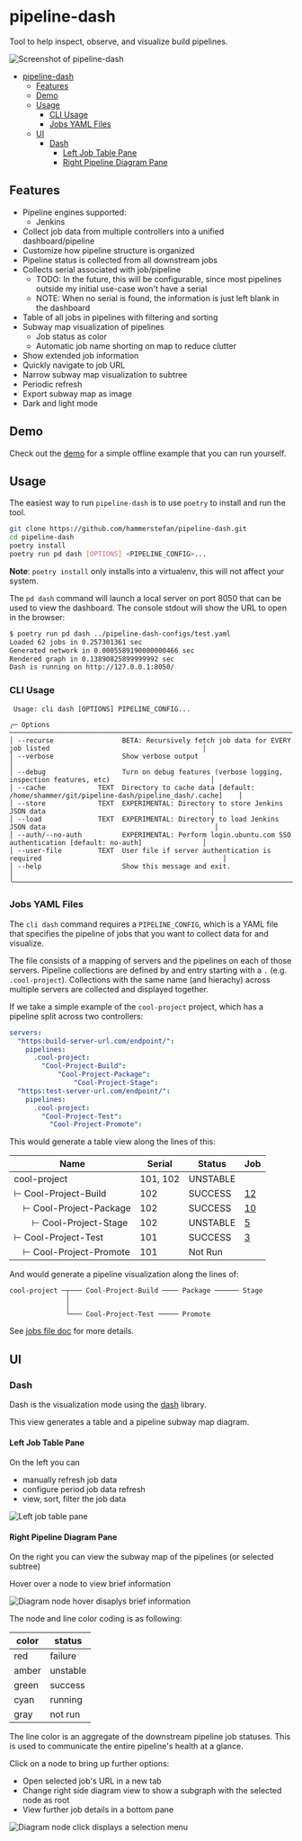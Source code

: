 # pipeline-dash

Tool to help inspect, observe, and visualize build pipelines.

![Screenshot of pipeline-dash](assets/screenshot_top_level.png)

<!-- TOC -->
* [pipeline-dash](#pipeline-dash)
  * [Features](#features)
  * [Demo](#demo)
  * [Usage](#usage)
    * [CLI Usage](#cli-usage)
    * [Jobs YAML Files](#jobs-yaml-files)
  * [UI](#ui)
    * [Dash](#dash)
      * [Left Job Table Pane](#left-job-table-pane)
      * [Right Pipeline Diagram Pane](#right-pipeline-diagram-pane)
<!-- TOC -->

## Features
* Pipeline engines supported:
  * Jenkins
* Collect job data from multiple controllers into a unified dashboard/pipeline
* Customize how pipeline structure is organized
* Pipeline status is collected from all downstream jobs
* Collects serial associated with job/pipeline
  * TODO: In the future, this will be configurable, since most pipelines outside my initial use-case won't have a serial
  * NOTE: When no serial is found, the information is just left blank in the dashboard
* Table of all jobs in pipelines with filtering and sorting
* Subway map visualization of pipelines
  * Job status as color
  * Automatic job name shorting on map to reduce clutter
* Show extended job information
* Quickly navigate to job URL
* Narrow subway map visualization to subtree
* Periodic refresh
* Export subway map as image
* Dark and light mode

## Demo
Check out the [demo](demo/README.md) for a simple offline example that you can run yourself.

## Usage

The easiest way to run `pipeline-dash` is to use `poetry` to install and run the tool.

``` bash
git clone https://github.com/hammerstefan/pipeline-dash.git
cd pipeline-dash
poetry install
poetry run pd dash [OPTIONS] <PIPELINE_CONFIG>...
```

**Note**: `poetry install` only installs into a virtualenv, this will not affect your system.

The `pd dash` command will launch a local server on port 8050 that can be used to view the dashboard. The console 
stdout will show the URL to open in the browser:
```bash
$ poetry run pd dash ../pipeline-dash-configs/test.yaml 
Loaded 62 jobs in 0.257301361 sec
Generated network in 0.0005589190000000466 sec
Rendered graph in 0.13890825899999992 sec
Dash is running on http://127.0.0.1:8050/
```


### CLI Usage
```text
 Usage: cli dash [OPTIONS] PIPELINE_CONFIG...                                                                           
                                                                                                                        
╭─ Options ────────────────────────────────────────────────────────────────────────────────────────────────────────────╮
│ --recurse                 BETA: Recursively fetch job data for EVERY job listed                                      │
│ --verbose                 Show verbose output                                                                        │
│ --debug                   Turn on debug features (verbose logging, inspection features, etc)                         │
│ --cache             TEXT  Directory to cache data [default: /home/shammer/git/pipeline-dash/pipeline_dash/.cache]    │
│ --store             TEXT  EXPERIMENTAL: Directory to store Jenkins JSON data                                         │
│ --load              TEXT  EXPERIMENTAL: Directory to load Jenkins JSON data                                          │
│ --auth/--no-auth          EXPERIMENTAL: Perform login.ubuntu.com SSO authentication [default: no-auth]               │
│ --user-file         TEXT  User file if server authentication is required                                             │
│ --help                    Show this message and exit.                                                                │
╰──────────────────────────────────────────────────────────────────────────────────────────────────────────────────────╯
```

### Jobs YAML Files
The `cli dash` command requires a `PIPELINE_CONFIG`, which is a YAML file that specifies the pipeline of jobs that you 
want to collect data for and visualize. 

The file consists of a mapping of servers and the pipelines on each of those servers.  Pipeline collections are defined 
by and entry starting with a `.` (e.g. `.cool-project`). Collections with the same name (and hierachy) across multiple
servers are collected and displayed together.

If we take a simple example of the `cool-project` project, which has a pipeline split across two controllers:
```yaml
servers:
  "https:build-server-url.com/endpoint/":
    pipelines:
      .cool-project:
        "Cool-Project-Build":
            "Cool-Project-Package":
                "Cool-Project-Stage":
  "https:test-server-url.com/endpoint/":
    pipelines:
      .cool-project:
        "Cool-Project-Test":
          "Cool-Project-Promote":
```

This would generate a table view along the lines of this:

| Name                  | Serial   | Status   | Job    |
|-----------------------|----------|----------|--------|
| cool-project          | 101, 102 | UNSTABLE |        |
| ⊢ Cool-Project-Build  | 102      | SUCCESS  | [12]() |
|  ⊢ Cool-Project-Package | 102      | SUCCESS  | [10]() |
|   ⊢ Cool-Project-Stage | 102      | UNSTABLE | [5]()  |
| ⊢ Cool-Project-Test   | 101      | SUCCESS  | [3]()  |
|  ⊢ Cool-Project-Promote | 101      | Not Run  |        |

And would generate a pipeline visualization along the lines of:

```text
cool-project ─┬─── Cool-Project-Build ──── Package ────── Stage
              │
              │
              └─── Cool-Project-Test ───── Promote
```

See [jobs file doc](config/jobs_file.md) for more details.


## UI
### Dash
Dash is the visualization mode using the [dash](https://github.com/plotly/dash) library.

This view generates a table and a pipeline subway map diagram.

#### Left Job Table Pane
On the left you can 
* manually refresh job data
* configure period job data refresh
* view, sort, filter the job data

![Left job table pane](assets/man_table_pane.png)

#### Right Pipeline Diagram Pane
On the right you can view the subway map of the pipelines (or selected subtree)

Hover over a node to view brief information

![Diagram node hover disaplys brief information](assets/man_diagram_hover.png)

The node and line color coding is as following:

| color | status   |
|-------|----------|
| red   | failure  |
| amber | unstable |
| green | success  |
| cyan  | running  |
| gray  | not run  |

The line color is an aggregate of the downstream pipeline job statuses. This is used to communicate the entire
pipeline's health at a glance.


Click on a node to bring up further options:
* Open selected job's URL in a new tab
* Change right side diagram view to show a subgraph with the selected node as root
* View further job details in a bottom pane

![Diagram node click displays a selection menu](assets/man_diagram_click.png)